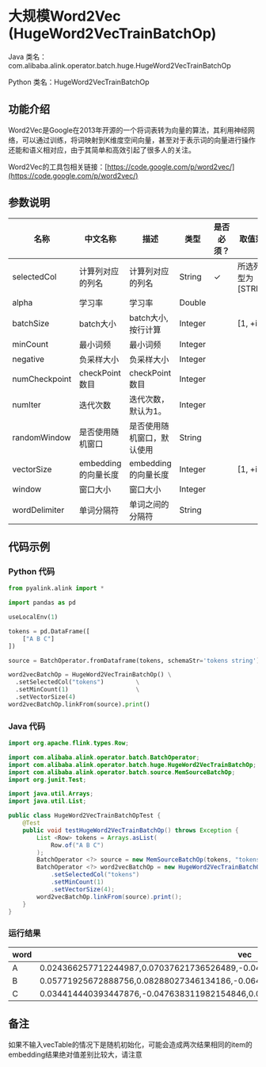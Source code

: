 # 大规模Word2Vec (HugeWord2VecTrainBatchOp)
Java 类名：com.alibaba.alink.operator.batch.huge.HugeWord2VecTrainBatchOp

Python 类名：HugeWord2VecTrainBatchOp


## 功能介绍

Word2Vec是Google在2013年开源的一个将词表转为向量的算法，其利用神经网络，可以通过训练，将词映射到K维度空间向量，甚至对于表示词的向量进行操作还能和语义相对应，由于其简单和高效引起了很多人的关注。

Word2Vec的工具包相关链接：[https://code.google.com/p/word2vec/](https://code.google.com/p/word2vec/)

## 参数说明


| 名称 | 中文名称 | 描述 | 类型 | 是否必须？ | 取值范围 | 默认值 |
| --- | --- | --- | --- | --- | --- | --- |
| selectedCol | 计算列对应的列名 | 计算列对应的列名 | String | ✓ | 所选列类型为 [STRING] |  |
| alpha | 学习率 | 学习率 | Double |  |  | 0.025 |
| batchSize | batch大小 | batch大小, 按行计算 | Integer |  | [1, +inf) |  |
| minCount | 最小词频 | 最小词频 | Integer |  |  | 5 |
| negative | 负采样大小 | 负采样大小 | Integer |  |  | 5 |
| numCheckpoint | checkPoint 数目 | checkPoint 数目 | Integer |  |  | 1 |
| numIter | 迭代次数 | 迭代次数，默认为1。 | Integer |  |  | 1 |
| randomWindow | 是否使用随机窗口 | 是否使用随机窗口，默认使用 | String |  |  | "true" |
| vectorSize | embedding的向量长度 | embedding的向量长度 | Integer |  | [1, +inf) | 100 |
| window | 窗口大小 | 窗口大小 | Integer |  |  | 5 |
| wordDelimiter | 单词分隔符 | 单词之间的分隔符 | String |  |  | " " |



## 代码示例
### Python 代码
```python
from pyalink.alink import *

import pandas as pd

useLocalEnv(1)

tokens = pd.DataFrame([
    ["A B C"]
])

source = BatchOperator.fromDataframe(tokens, schemaStr='tokens string')

word2vecBatchOp = HugeWord2VecTrainBatchOp() \
  .setSelectedCol("tokens")         \
  .setMinCount(1)                   \
  .setVectorSize(4)
word2vecBatchOp.linkFrom(source).print()
```
### Java 代码
```java
import org.apache.flink.types.Row;

import com.alibaba.alink.operator.batch.BatchOperator;
import com.alibaba.alink.operator.batch.huge.HugeWord2VecTrainBatchOp;
import com.alibaba.alink.operator.batch.source.MemSourceBatchOp;
import org.junit.Test;

import java.util.Arrays;
import java.util.List;

public class HugeWord2VecTrainBatchOpTest {
	@Test
	public void testHugeWord2VecTrainBatchOp() throws Exception {
		List <Row> tokens = Arrays.asList(
			Row.of("A B C")
		);
		BatchOperator <?> source = new MemSourceBatchOp(tokens, "tokens string");
		BatchOperator <?> word2vecBatchOp = new HugeWord2VecTrainBatchOp()
			.setSelectedCol("tokens")
			.setMinCount(1)
			.setVectorSize(4);
		word2vecBatchOp.linkFrom(source).print();
	}
}
```

### 运行结果

| word | vec                                                                                  |
|------|--------------------------------------------------------------------------------------|
| A    | 0.024366257712244987,0.07037621736526489,-0.04168345779180527,-0.06180821731686592   |
| B    | 0.05771925672888756,0.08288027346134186,-0.06486544758081436,0.026565641164779663    |
| C    | 0.034414440393447876,-0.047638311982154846,0.012538374401628971,-0.09579437971115112 |


## 备注

如果不输入vecTable的情况下是随机初始化，可能会造成两次结果相同的item的embedding结果绝对值差别比较大，请注意
